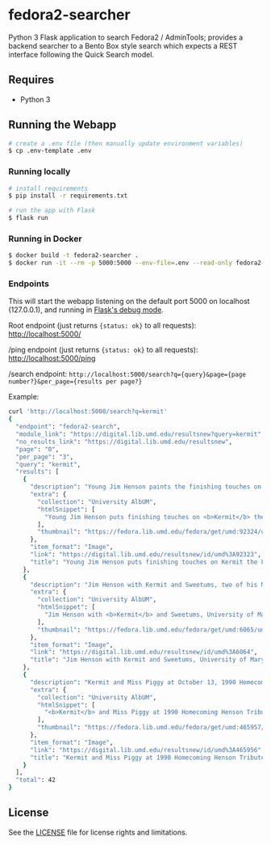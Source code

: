 # fedora2-searcher

Python 3 Flask application to search Fedora2 / AdminTools; provides a backend searcher to a Bento Box style search
which expects a REST interface following the Quick Search model.

## Requires

* Python 3

## Running the Webapp

```bash
# create a .env file (then manually update environment variables)
$ cp .env-template .env
```

### Running locally

```bash
# install requirements
$ pip install -r requirements.txt

# run the app with Flask
$ flask run
```

### Running in Docker

```bash
$ docker build -t fedora2-searcher .
$ docker run -it --rm -p 5000:5000 --env-file=.env --read-only fedora2-searcher
```

### Endpoints

This will start the webapp listening on the default port 5000 on localhost
(127.0.0.1), and running in [Flask's debug mode].

Root endpoint (just returns `{status: ok}` to all requests):
<http://localhost:5000/>

/ping endpoint (just returns `{status: ok}` to all requests):
<http://localhost:5000/ping>

/search endpoint: `http://localhost:5000/search?q={query}&page={page number?}&per_page={results per page?}`

Example:

```bash
curl 'http://localhost:5000/search?q=kermit'
{
  "endpoint": "fedora2-search",
  "module_link": "https://digital.lib.umd.edu/resultsnew?query=kermit",
  "no_results_link": "https://digital.lib.umd.edu/resultsnew",
  "page": "0",
  "per_page": "3",
  "query": "kermit",
  "results": [
    {
      "description": "Young Jim Henson paints the finishing touches on Kermit the Frog, circa 1958.",
      "extra": {
        "collection": "University AlbUM",
        "htmlSnippet": [
          "Young Jim Henson puts finishing touches on <b>Kermit</b> the Frog, circa 1958"
        ],
        "thumbnail": "https://fedora.lib.umd.edu/fedora/get/umd:92324/umd-bdef:image/getThumbnail?maxHeight=110&maxWidth=110"
      },
      "item_format": "Image",
      "link": "https://digital.lib.umd.edu/resultsnew/id/umd%3A92323",
      "title": "Young Jim Henson puts finishing touches on Kermit the Frog, circa 1958"
    },
    {
      "description": "Jim Henson with Kermit and Sweetums, two of his Muppets, at a University of Maryland football game, November 3, 1979.",
      "extra": {
        "collection": "University AlbUM",
        "htmlSnippet": [
          "Jim Henson with <b>Kermit</b> and Sweetums, University of Maryland, November 3, 1979"
        ],
        "thumbnail": "https://fedora.lib.umd.edu/fedora/get/umd:6065/umd-bdef:image/getThumbnail?maxHeight=110&maxWidth=110"
      },
      "item_format": "Image",
      "link": "https://digital.lib.umd.edu/resultsnew/id/umd%3A6064",
      "title": "Jim Henson with Kermit and Sweetums, University of Maryland, November 3, 1979"
    },
    {
      "description": "Kermit and Miss Piggy at October 13, 1990 Homecoming Henson Tribute.",
      "extra": {
        "collection": "University AlbUM",
        "htmlSnippet": [
          "<b>Kermit</b> and Miss Piggy at 1990 Homecoming Henson Tribute"
        ],
        "thumbnail": "https://fedora.lib.umd.edu/fedora/get/umd:465957/umd-bdef:image/getThumbnail?maxHeight=110&maxWidth=110"
      },
      "item_format": "Image",
      "link": "https://digital.lib.umd.edu/resultsnew/id/umd%3A465956",
      "title": "Kermit and Miss Piggy at 1990 Homecoming Henson Tribute"
    }
  ],
  "total": 42
}
```

[Flask's debug mode]: https://flask.palletsprojects.com/en/2.0.x/quickstart/#debug-mode

## License

See the [LICENSE](LICENSE.txt) file for license rights and limitations.
